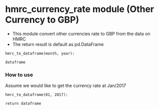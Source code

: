 # hmrc_currency_rate module (Other Currency to GBP)
- This module convert other currencies rate to GBP from the data on HMRC
- The return result is default as pd.DataFrame
```
hmrc_to_dataframe(month, year):

dataframe

```

### How to use

Assume we would like to get the currency rate at Jan/2017
```
hmrc_to_dataframe(01, 2017):

return dataframe

```
